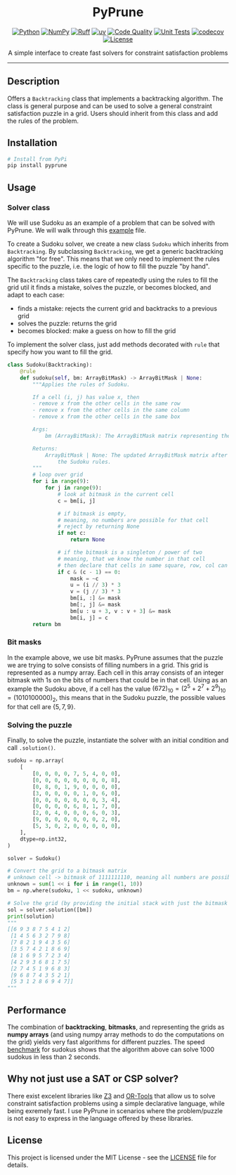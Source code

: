 <div align="center">

# PyPrune
[![Python](https://img.shields.io/badge/Python-3776ab?logo=python&logoColor=white)](https://www.python.org/)
[![NumPy](https://img.shields.io/badge/NumPy-4dabcf?logo=numpy&logoColor=white)](https://numpy.org/)
[![Ruff](https://img.shields.io/badge/Ruff-261230?logo=ruff&logoColor=white)](https://github.com/astral-sh/ruff)
[![uv](https://img.shields.io/badge/uv-de5fe9?logo=uv&logoColor=white)](https://github.com/astral-sh/uv)
[![Code Quality](https://github.com/miguelbper/pyprune/actions/workflows/code-quality.yaml/badge.svg)](https://github.com/miguelbper/pyprune/actions/workflows/code-quality.yaml)
[![Unit Tests](https://github.com/miguelbper/pyprune/actions/workflows/tests.yaml/badge.svg)](https://github.com/miguelbper/pyprune/actions/workflows/tests.yaml)
[![codecov](https://codecov.io/gh/miguelbper/pyprune/graph/badge.svg)](https://codecov.io/gh/miguelbper/pyprune)
[![License](https://img.shields.io/badge/License-MIT-green.svg?labelColor=gray)](LICENSE)

A simple interface to create fast solvers for constraint satisfaction problems

</div>

---

## Description

Offers a `Backtracking` class that implements a backtracking algorithm. The class is general purpose and can be used to solve a general constraint satisfaction puzzle in a grid. Users should inherit from this class and add the rules of the problem.

## Installation

```bash
# Install from PyPi
pip install pyprune
```

## Usage

### Solver class

We will use Sudoku as an example of a problem that can be solved with PyPrune. We will walk through this [example](pyprune/sudoku/sudoku.py) file.

To create a Sudoku solver, we create a new class `Sudoku` which inherits from
`Backtracking`. By subclassing `Backtracking`, we get a generic backtracking
algorithm "for free". This means that we only need to implement the rules
specific to the puzzle, i.e. the logic of how to fill the puzzle "by hand".

The `Backtracking` class takes care of repeatedly using the rules to fill the
grid util it finds a mistake, solves the puzzle, or becomes blocked, and adapt
to each case:
- finds a mistake: rejects the current grid and backtracks to a previous grid
- solves the puzzle: returns the grid
- becomes blocked: make a guess on how to fill the grid

To implement the solver class, just add methods decorated with `rule` that
specify how you want to fill the grid.

```python
class Sudoku(Backtracking):
    @rule
    def sudoku(self, bm: ArrayBitMask) -> ArrayBitMask | None:
        """Applies the rules of Sudoku.

        If a cell (i, j) has value x, then
        - remove x from the other cells in the same row
        - remove x from the other cells in the same column
        - remove x from the other cells in the same box

        Args:
            bm (ArrayBitMask): The ArrayBitMask matrix representing the grid.

        Returns:
            ArrayBitMask | None: The updated ArrayBitMask matrix after applying
                the Sudoku rules.
        """
        # loop over grid
        for i in range(9):
            for j in range(9):
                # look at bitmask in the current cell
                c = bm[i, j]

                # if bitmask is empty,
                # meaning, no numbers are possible for that cell
                # reject by returning None
                if not c:
                    return None

                # if the bitmask is a singleton / power of two
                # meaning, that we know the number in that cell
                # then declare that cells in same square, row, col can't have the same num
                if c & (c - 1) == 0:
                    mask = ~c
                    u = (i // 3) * 3
                    v = (j // 3) * 3
                    bm[i, :] &= mask
                    bm[:, j] &= mask
                    bm[u : u + 3, v : v + 3] &= mask
                    bm[i, j] = c
        return bm
```

### Bit masks

In the example above, we use bit masks. PyPrune assumes that the puzzle we are trying to solve consists of filling numbers in a grid. This grid is represented as a numpy array. Each cell in this array consists of an integer bitmask with 1s on the bits of numbers that could be in that cell. Using as an example the Sudoku above, if a cell has the value $`(672)_{10} = (2^5 + 2^7 + 2^9)_{10} = (1010100000)_2`$, this means that in the Sudoku puzzle, the possible values for that cell are $`\{5,7,9\}`$.

### Solving the puzzle

Finally, to solve the puzzle, instantiate the solver with an initial condition and call `.solution()`.

```python
sudoku = np.array(
    [
        [0, 0, 0, 0, 7, 5, 4, 0, 0],
        [0, 0, 0, 0, 0, 0, 0, 0, 8],
        [0, 8, 0, 1, 9, 0, 0, 0, 0],
        [3, 0, 0, 0, 0, 1, 0, 6, 0],
        [0, 0, 0, 0, 0, 0, 0, 3, 4],
        [0, 0, 0, 0, 6, 8, 1, 7, 0],
        [2, 0, 4, 0, 0, 0, 6, 0, 3],
        [9, 0, 0, 0, 0, 0, 0, 2, 0],
        [5, 3, 0, 2, 0, 0, 0, 0, 0],
    ],
    dtype=np.int32,
)

solver = Sudoku()

# Convert the grid to a bitmask matrix
# unknown cell -> bitmask of 1111111110, meaning all numbers are possible
unknown = sum(1 << i for i in range(1, 10))
bm = np.where(sudoku, 1 << sudoku, unknown)

# Solve the grid (by providing the initial stack with just the bitmask matrix)
sol = solver.solution([bm])
print(solution)
"""
[[6 9 3 8 7 5 4 1 2]
 [1 4 5 6 3 2 7 9 8]
 [7 8 2 1 9 4 3 5 6]
 [3 5 7 4 2 1 8 6 9]
 [8 1 6 9 5 7 2 3 4]
 [4 2 9 3 6 8 1 7 5]
 [2 7 4 5 1 9 6 8 3]
 [9 6 8 7 4 3 5 2 1]
 [5 3 1 2 8 6 9 4 7]]
"""
```

## Performance

The combination of **backtracking**, **bitmasks**, and representing the grids as **numpy arrays** (and using numpy array methods to do the computations on the grid) yields very fast algorithms for different puzzles. The speed [benchmark](pyprune/sudoku/benchmark.py) for sudokus shows that the algorithm above can solve 1000 sudokus in less than 2 seconds.

## Why not just use a SAT or CSP solver?

There exist excelent libraries like [Z3](https://github.com/Z3Prover/z3) and [OR-Tools](https://github.com/google/or-tools) that allow us to solve constraint satisfaction problems using a simple declarative language, while being exremely fast. I use PyPrune in scenarios where the problem/puzzle is not easy to express in the language offered by these libraries.

## License

This project is licensed under the MIT License - see the [LICENSE](LICENSE) file for details.
